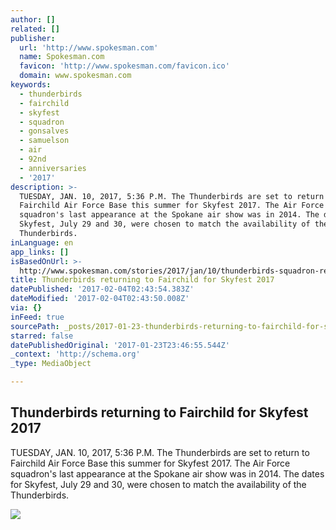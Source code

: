 ```yaml
---
author: []
related: []
publisher:
  url: 'http://www.spokesman.com'
  name: Spokesman.com
  favicon: 'http://www.spokesman.com/favicon.ico'
  domain: www.spokesman.com
keywords:
  - thunderbirds
  - fairchild
  - skyfest
  - squadron
  - gonsalves
  - samuelson
  - air
  - 92nd
  - anniversaries
  - '2017'
description: >-
  TUESDAY, JAN. 10, 2017, 5:36 P.M. The Thunderbirds are set to return to
  Fairchild Air Force Base this summer for Skyfest 2017. The Air Force
  squadron's last appearance at the Spokane air show was in 2014. The dates for
  Skyfest, July 29 and 30, were chosen to match the availability of the
  Thunderbirds.
inLanguage: en
app_links: []
isBasedOnUrl: >-
  http://www.spokesman.com/stories/2017/jan/10/thunderbirds-squadron-returning-to-fairchild-in-ju/
title: Thunderbirds returning to Fairchild for Skyfest 2017
datePublished: '2017-02-04T02:43:54.383Z'
dateModified: '2017-02-04T02:43:50.008Z'
via: {}
inFeed: true
sourcePath: _posts/2017-01-23-thunderbirds-returning-to-fairchild-for-skyfest-2017.md
starred: false
datePublishedOriginal: '2017-01-23T23:46:55.544Z'
_context: 'http://schema.org'
_type: MediaObject

---
```

<article style=""><h1>Thunderbirds returning to Fairchild for Skyfest 2017</h1><p>TUESDAY, JAN. 10, 2017, 5:36 P.M. The Thunderbirds are set to return to Fairchild Air Force Base this summer for Skyfest 2017. The Air Force squadron's last appearance at the Spokane air show was in 2014. The dates for Skyfest, July 29 and 30, were chosen to match the availability of the Thunderbirds.</p><img src="http://media.spokesman.com/photos/2017/01/10/SRX_SKYFEST_1.JPG_t1200.jpg?298603a24e8d51915fce203907ff2746e482a5a6" /></article>